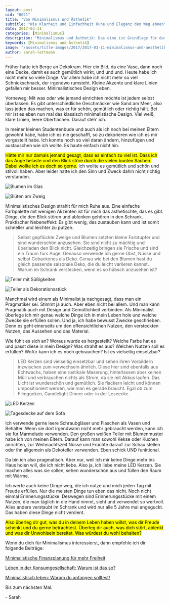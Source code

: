 ```yaml
---
layout: post
uid: "0021"
title: "Von Minimalismus und Ästhetik"
subtitle: "Wie Klarheit und Einfachheit Ruhe und Eleganz den Weg ebnen"
date: 2017-03-11
categories: [Minimalismus]
description: "Minimalismus und Ästhetik: Das eine ist Grundlage für das andere. Zu viele Dinge versperren den Blick aufs Wesentliche, auf Schönheit und Eleganz."
keywords: [Minimalismus und Ästhetik]
image: "/assets/title-images/2017/2017-03-11-minimalismus-und-aesthetik.jpg"
author: sarah-lettmann
---
```

Früher hatte ich Berge an Dekokram. Hier ein Bild, da eine Vase, dann noch eine Decke, damit es auch gemütlich wirkt, und und und. Heute habe ich nicht mehr so viele Dinge. Vor allem habe ich nicht mehr so viel Schnickschnack, der irgendwo rumsteht. Kleine Akzente und klare Linien gefallen mir besser. Minimalistisches Design eben.

Vorneweg: Mit was oder wie jemand einrichten möchte ist jedem selbst überlassen. Es gibt unterschiedliche Geschmäcker wie Sand am Meer, also lass jeden das machen, was er für schön, gemütlich oder richtig hält. Bei mir ist es eben nun mal das klassisch minimalistische Design. Viel weiß, klare Linien, leere Oberflächen. Darauf steh' ich.

In meiner kleinen Studentenbude und auch als ich noch bei meinen Eltern gewohnt habe, habe ich es nie geschafft, so zu dekorieren wie ich es mir vorgestellt habe. Ich konnte noch so viel daran ändern, hinzufügen und austauschen wie ich wollte. Es haute einfach nicht hin.

<mark>Hätte mir nur damals jemand gesagt, dass es einfach zu viel ist. Dass ich das Auge belaste und den Blick störe durch die vielen bunten Sachen. Dabei wollte ich es doch so gerne.</mark> Ich wollte es gemütlich und schön und stilvoll haben. Aber leider hatte ich den Sinn und Zweck dahin nicht richtig verstanden.

![Blumen im Glas](/assets/inpost-images/2017/2017-03-11-blumen.jpg "© {{ site.title }}")

![Blüten am Zweig](/assets/inpost-images/2017/2017-03-11-blueten.jpg "© {{ site.title }}")

Minimalistisches Design strahlt für mich Ruhe aus. Eine einfache Farbpalette mit wenigen Akzenten ist für mich das ästhetischte, das es gibt. Dinge, die den Blick stören und ablenken gehören in den Schrank. Praktischer Nebeneffekt: Es gibt wenig, das zustauben kann und ist somit schneller und leichter zu putzen.

> Selbst gepflückte Zweige und Blumen setzten kleine Farbtupfer und sind wunderschön anzusehen. Sie sind nicht zu mächtig und überladen den Blick nicht. Gleichzeitig bringen sie Frische und sind ein Traum fürs Auge. Genauso verwende ich gerne Obst, Nüsse und selbst Gebackenes als Deko. Genau wie bei den Blumen hast du gleich passende saisonale Deko, die du leicht variieren kannst. Warum im Schrank verstecken, wenn es so hübsch anzusehen ist?

![Teller mit Süßigkeiten](/assets/inpost-images/2017/2017-03-11-teller-suessigkeiten.jpg "© {{ site.title }}")

![Teller als Dekorationsstück](/assets/inpost-images/2017/2017-03-11-leckereien-teller.jpg "© {{ site.title }}")

Manchmal wird einem als Minimalist ja nachgesagt, dass man ein Pragmatiker sei. Stimmt ja auch. Aber eben nicht bei allem. Und man kann Pragmatik auch mit Design und Gemütlichkeit verbinden. Als Minimalist überlege ich mir genau welche Dinge ich in mein Leben hole und welche Zwecke sie erfüllen sollen. Und ja, ich habe bewusst Zwecke geschrieben. Denn es geht einerseits um den offensichtlichen Nutzen, den versteckten Nutzen, das Aussehen und das Material.

Wie fühlt es sich an? Woraus wurde es hergestellt? Welche Farbe hat es und passt diese in mein Design? Was strahlt es aus? Welchen Nutzen soll es erfüllen? Wofür kann ich es noch gebrauchen? Ist es vielseitig einsetzbar?

> LED Kerzen sind vielseitig einsetzbar und sehen ihren Vorbildern inzwischen zum verwechseln ähnlich. Diese hier sind ebenfalls aus Echtwachs, haben eine rustikale Maserung, hinterlassen aber keinen Müll und verbrauchen nichts als Strom, da sie mit Akkus laufen. Das Licht ist wunderschön und gemütlich. Sie flackern leicht und können umpositioniert werden, wie man es gerade braucht. Egal ob zum Filmgucken, Candlelight Dinner oder in der Leseecke.

![LED Kerzen](/assets/inpost-images/2017/2017-03-11-led-kerzen.jpg "© {{ site.title }}")

![Tagesdecke auf dem Sofa](/assets/inpost-images/2017/2017-03-11-decke.jpg "© {{ site.title }}")

Ich verwende gerne leere Schraubgläser und Flaschen als Vasen und Behälter. Wenn sie dort irgendwann nicht mehr gebraucht werden, kann ich sie für Marmelade verwenden. Den großen weißen Teller mit Blumenmuster habe ich von meinen Eltern. Darauf kann man sowohl Kekse oder Kuchen anrichten, zur Weihnachtszeit Nüsse und Früchte darauf zur Schau stellen oder ihn allgemein als Dekoteller verwenden. Eben schick UND funktional.

Da bin ich also pragmatisch. Aber nur, weil ich mir keine Dinge mehr ins Haus holen will, die ich nicht liebe. Also ja, ich liebe meine LED Kerzen. Sie machen alles was sie sollen, sehen wunderschön aus und füllen den Raum mit Wärme.

Ich werfe auch keine Dinge weg, die ich nutze und mich jeden Tag mit Freude erfüllen. Nur die meisten Dinge tun eben das nicht. Noch nicht einmal Erinnerungsstücke. Deswegen sind Erinnerungsstücke mit einem Nutzen, die man täglich in die Hand nimmt, sieht und verwendet so wertvoll. Alles andere verstaubt im Schrank und wird nur alle 5 Jahre mal angeguckt. Das haben diese Dinge nicht verdient.

<mark>Also überleg dir gut, was du in deinem Leben haben willst, was dir Freude schenkt und du gerne betrachtest. Überleg dir auch, was dich stört, ablenkt und was dir Unwohlsein bereitet. Was würdest du wohl behalten?</mark>

Wenn du dich für Minimalismus interessierst, dann empfehle ich dir folgende Beiträge:

[Minimalistische Finanzplanung für mehr Freiheit](/blog/minimalistische-finanzplanung-fuer-mehr-freiheit/)

[Leben in der Konsum­gesellschaft: Warum ist das so?](/blog/leben-in-der-konsumgesellschaft/)

[Minimalistisch leben: Warum du anfangen solltest!](/blog/minimalistisch-leben/)

Bis zum nächsten Mal.

\- Sarah
